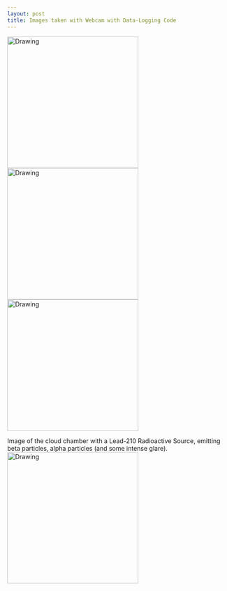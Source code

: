 ```yaml
---
layout: post
title: Images taken with Webcam with Data-Logging Code
---
```

<!--![Muon detected in cloud chamber]({{site.url}}/assets/Cosmic.png =200x)-->

<img src="{{site.url}}/assets/Cosmic.png" alt="Drawing" style="width: 300px;"/>




<!-- ![Center Track]({{site.url}}/assets/CenterTrack.png =200x) -->

<img src="{{site.url}}/assets/CenterTrack.png" alt="Drawing" style="width: 300px;"/>

<img src="{{site.url}}/assets/cosmicwinner.png" alt="Drawing" style="width: 300px;"/>

Image of the cloud chamber with a Lead-210 Radioactive Source, emitting beta particles, alpha particles (and some intense glare).
<img src="{{site.url}}/assets/Lead.png" alt="Drawing" style="width: 300px;"/>
